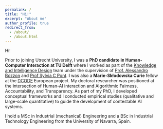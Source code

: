 ```yaml
---
permalink: /
title: "Hi!"
excerpt: "About me"
author_profile: true
redirect_from: 
  - /about/
  - /about.html
---
```


Hi!

Prior to joining Utrecht University, I was a **PhD candidate in Human-Computer Interaction at TU Delft** where I worked as part of the [Knowledge and Intelligence Design](https://www.tudelft.nl/io/over-io/afdelingen/sustainable-design-engineering/kind) team under the supervision of [Prof. Alessandro Bozzon](https://www.alessandrobozzon.com/) and [Prof Sylvia C Pont](https://www.tudelft.nl/io/over-io/personen/pont-sc). I was also a **Marie-Skłodowska Curie** fellow at the [DCODE](https://dcode-network.eu/) European project. My doctoral researcher was positioned at the intersection of Human-AI interaction and Algorithmic Fairness, Accountability, and Transparency. As part of my PhD, I developed conceptual frameworks and I conducted empirical studies (qualitative and large-scale quantitative) to guide the development of contestable AI systems. 

I hold a MSc in Industrial (mechanical) Engineering and a BSc in Industrial Technology Engineering from the University of Navarra, Spain.


